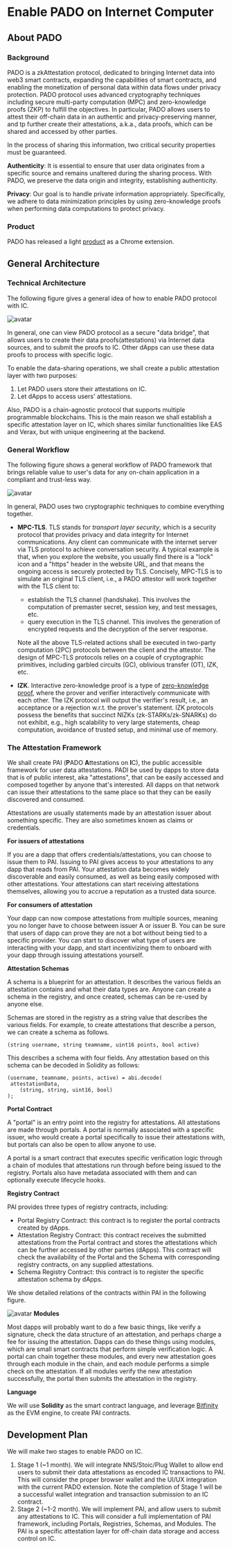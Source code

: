 # Enable PADO on Internet Computer 

## About PADO 

### Background
PADO is a zkAttestation protocol, dedicated to bringing Internet data into web3 smart contracts, expanding the capabilities of smart contracts, and enabling the monetization of personal data within data flows under privacy protection. PADO protocol uses advanced cryptography techniques including secure multi-party computation (MPC) and zero-knowledge proofs (ZKP) to fulfill the objectives. In particular, PADO allows users to attest their off-chain data in an authentic and privacy-preserving manner, and tp further create their attestations, a.k.a., data proofs, which can be shared and accessed by other parties. 

In the process of sharing this information, two critical security properties must be guaranteed.

**Authenticity**: It is essential to ensure that user data originates from a specific source and remains unaltered during the sharing process. With PADO, we preserve the data origin and integrity, establishing authenticity.

**Privacy**: Our goal is to handle private information appropriately. Specifically, we adhere to data minimization principles by using zero-knowledge proofs when performing data computations to protect privacy.



### Product

PADO has released a light [product](https://chrome.google.com/webstore/detail/pado/oeiomhmbaapihbilkfkhmlajkeegnjhe) as a Chrome extension. 


## General Architecture


### Technical Architecture

The following figure gives a general idea of how to enable PADO protocol with IC.

![avatar](PADO_ICP_ARCH.png)

In general, one can view PADO protocol as a secure "data bridge", that allows users to create their data proofs(attestations) via Internet data sources, and to submit the proofs to IC. Other dApps can use these data proofs to process with specific logic.

To enable the data-sharing operations, we shall create a public attestation layer with two purposes:
1. Let PADO users store their attestations on IC.
2. Let dApps to access users' attestations.

Also, PADO is a chain-agnostic protocol that supports multiple programmable blockchains. This is the main reason we shall establish a specific attestation layer on IC, which shares similar functionalities like EAS and Verax, but with unique engineering at the backend.

### General Workflow

The following figure shows a general workflow of PADO framework that brings reliable value to user's data for any on-chain application in a compliant and  trust-less way.

![avatar](PADO-arch.jpg)

In general, PADO uses two cryptographic techniques to combine everything together. 

  * **MPC-TLS**. TLS stands for *transport layer security*, which is a security protocol that provides privacy and data integrity for Internet communications. Any client can communicate with the internet server via TLS protocol to achieve conversation security. A typical example is that, when you explore the website, you usually find there is a "lock" icon and a "https" header in the website URL, and that means the ongoing access is securely protected by TLS. Concisely, MPC-TLS is to simulate an original TLS client, i.e., a PADO attestor will work together with the TLS client to:
    * establish the TLS channel (handshake). This involves the computation of premaster secret, session key, and test messages, etc.
    * query execution in the TLS channel. This involves the generation of encrypted requests and the decryption of the server response. 

    Note all the above TLS-related actions shall be executed in two-party computation (2PC) protocols between the client and the attestor. The design of MPC-TLS protocols relies on a couple of cryptographic primitives, including garbled circuits (GC), oblivious transfer (OT), IZK, etc.  
  
  * **IZK**. Interactive zero-knowledge proof is a type of [zero-knowledge proof](https://en.wikipedia.org/wiki/Zero-knowledge_proof), where the prover and verifier interactively communicate with each other. The IZK protocol will output the verifier's result, i.e., an acceptance or a rejection w.r.t. the prover's statement. IZK protocols possess the benefits that succinct NIZKs (zk-STARKs/zk-SNARKs) do not exhibit, e.g., high scalability to very large statements, cheap computation, avoidance of trusted setup, and minimal use of memory. 

### The Attestation Framework

We shall create PAI (**P**ADO **A**ttestations on **I**C), the public accessible framework for user data attestations.  PADI be used by dapps to store data that is of public interest, aka "attestations", that can be easily accessed and composed together by anyone that's interested. All dapps on that network can issue their attestations to the same place so that they can be easily discovered and consumed.

Attestations are usually statements made by an attestation issuer about something specific. They are also sometimes known as claims or credentials. 

**For issuers of attestations**

If you are a dapp that offers credentials/attestations, you can choose to issue them to PAI. Issuing to PAI gives access to your attestations to any dapp that reads from PAI. Your attestation data becomes widely discoverable and easily consumed, as well as being easily composed with other attestations. Your attestations can start receiving attestations themselves, allowing you to accrue a reputation as a trusted data source.

**For consumers of attestation**

Your dapp can now compose attestations from multiple sources, meaning you no longer have to choose between issuer A or issuer B. You can be sure that users of dapp can prove they are not a bot without being tied to a specific provider. You can start to discover what type of users are interacting with your dapp, and start incentivizing them to onboard with your dapp through issuing attestations yourself.


**Attestation Schemas**

A schema is a blueprint for an attestation. It describes the various fields an attestation contains and what their data types are. Anyone can create a schema in the registry, and once created, schemas can be re-used by anyone else.

Schemas are stored in the registry as a string value that describes the various fields. For example, to create attestations that describe a person, we can create a schema as follows.

`(string username, string teamname, uint16 points, bool active)`

This describes a schema with four fields. Any attestation based on this schema can be decoded in Solidity as follows:


```
(username, teamname, points, active) = abi.decode(   
 attestationData,   
    (string, string, uint16, bool)   
);
```

**Portal Contract**

A "portal" is an entry point into the registry for attestations. All attestations are made through portals. A portal is normally associated with a specific issuer, who would create a portal specifically to issue their attestations with, but portals can also be open to allow anyone to use.

A portal is a smart contract that executes specific verification logic through a chain of modules that attestations run through before being issued to the registry. Portals also have metadata associated with them and can optionally execute lifecycle hooks.


**Registry Contract**

PAI provides three types of registry contracts, including:
* Portal Registry Contract: this contract is to register the portal contracts created by dApps.
* Attestation Registry Contract: this contract receives the submitted attestations from the Portal contract and stores the attestations which can be further accessed by other parties (dApps). This contract will check the availability of the Portal and the Schema with corresponding registry contracts, on any supplied attestations.
* Schema Registry Contract: this contract is to register the specific attestation schema by  dApps.


We show detailed relations of the contracts within PAI in the following figure.

![avatar](PAI_arch.drawio.png)
**Modules**

Most dapps will probably want to do a few basic things, like verify a signature, check the data structure of an attestation, and perhaps charge a fee for issuing the attestation. Dapps can do these things using modules, which are small smart contracts that perform simple verification logic. A portal can chain together these modules, and every new attestation goes through each module in the chain, and each module performs a simple check on the attestation. If all modules verify the new attestation successfully, the portal then submits the attestation in the registry.


**Language** 

We will use **Solidity** as the smart contract language, and leverage [Bitfinity](https://docs.bitfinity.network/) as the EVM engine, to create PAI contracts.

## Development Plan
We will make two stages to enable PADO on IC.

1. Stage 1 (~1 month). We will integrate NNS/Stoic/Plug Wallet to allow end users to submit their data attestations as encoded IC transactions to PAI. This will consider the proper browser wallet and the UI/UX integration with the current PADO extension. Note the completion of Stage 1 will be a successful wallet integration and transaction submission to an IC contract.  
2. Stage 2 (~1-2 month). We will implement PAI, and allow users to submit any attestations to IC. This will consider a full implementation of PAI framework, including Portals, Registries, Schemas, and Modules. The PAI is a specific attestation layer for off-chain data storage and access control on IC.




